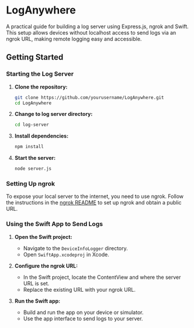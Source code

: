 # LogAnywhere

A practical guide for building a log server using Express.js, ngrok and Swift. This setup allows devices without localhost access to send logs via an ngrok URL, making remote logging easy and accessible.

## Getting Started

### Starting the Log Server

1. **Clone the repository:**

   ```sh
   git clone https://github.com/yourusername/LogAnywhere.git
   cd LogAnywhere
   ```

2. **Change to log server directory:**

   ```sh
   cd log-server
   ```

3. **Install dependencies:**

   ```sh
   npm install
   ```

4. **Start the server:**
   ```sh
   node server.js
   ```

### Setting Up ngrok

To expose your local server to the internet, you need to use ngrok. Follow the instructions in the [ngrok README](https://github.com/wickenico/LogAnywhere/tree/5605a96c05df98a6860892e8ea5c7f4107aa3a6a/ngrok) to set up ngrok and obtain a public URL.

### Using the Swift App to Send Logs

1. **Open the Swift project:**

   - Navigate to the `DeviceInfoLogger` directory.
   - Open `SwiftApp.xcodeproj` in Xcode.

2. **Configure the ngrok URL:**

   - In the Swift project, locate the ContentView and where the server URL is set.
   - Replace the existing URL with your ngrok URL.

3. **Run the Swift app:**
   - Build and run the app on your device or simulator.
   - Use the app interface to send logs to your server.

